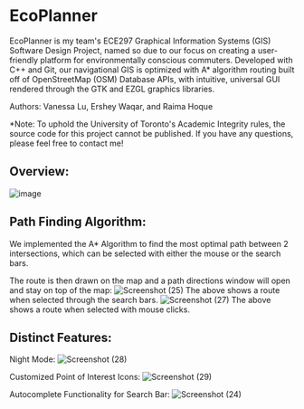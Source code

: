 # EcoPlanner

EcoPlanner is my team's ECE297 Graphical Information Systems (GIS) Software Design Project, named so due to our focus on creating a user-friendly platform for environmentally conscious commuters. Developed with C++ and Git, our navigational GIS is optimized with A* algorithm routing built off of OpenStreetMap (OSM) Database APIs, with intuitive, universal GUI rendered through the GTK and EZGL graphics libraries.

Authors: Vanessa Lu, Ershey Waqar, and Raima Hoque

*Note: To uphold the University of Toronto's Academic Integrity rules, the source code for this project cannot be published. If you have any questions, please feel free to contact me!

## Overview:
![image](https://github.com/AtticanWing/EcoPlanner/assets/55766983/05dca64e-bc5f-42fc-a4f4-972a11c3094a)

## Path Finding Algorithm:
We implemented the A* Algorithm to find the most optimal path between 2 intersections, which can be selected with either the mouse or the search bars.

The route is then drawn on the map and a path directions window will open and stay on top of the map:
![Screenshot (25)](https://github.com/AtticanWing/EcoPlanner/assets/55766983/68460f11-1ff2-4b56-a1df-bc24bb835255)
The above shows a route when selected through the search bars.
![Screenshot (27)](https://github.com/AtticanWing/EcoPlanner/assets/55766983/9f530dda-dc20-4fb3-8729-87e7cfc69cc6)
The above shows a route when selected with mouse clicks.

## Distinct Features:

Night Mode:
![Screenshot (28)](https://github.com/AtticanWing/EcoPlanner/assets/55766983/370ebc21-da86-47d0-a04b-6e84053a0799)

Customized Point of Interest Icons:
![Screenshot (29)](https://github.com/AtticanWing/EcoPlanner/assets/55766983/e9657211-bb80-4263-8874-11c8a8c062af)

Autocomplete Functionality for Search Bar:
![Screenshot (24)](https://github.com/AtticanWing/EcoPlanner/assets/55766983/9491bde3-e018-46ec-bef8-670b8786a378)

